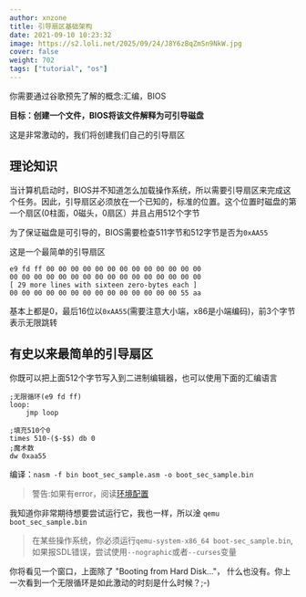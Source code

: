 ```yaml
---
author: xnzone 
title: 引导扇区基础架构
date: 2021-09-10 10:23:32
image: https://s2.loli.net/2025/09/24/J8Y6zBqZmSn9NkW.jpg
cover: false
weight: 702
tags: ["tutorial", "os"]
---
```


你需要通过谷歌预先了解的概念:汇编，BIOS

**目标：创建一个文件，BIOS将该文件解释为可引导磁盘**

这是非常激动的，我们将创建我们自己的引导扇区

## 理论知识

当计算机启动时，BIOS并不知道怎么加载操作系统，所以需要引导扇区来完成这个任务。因此，引导扇区必须放在一个已知的，标准的位置。这个位置时磁盘的第一个扇区(0柱面，0磁头，0扇区）并且占用512个字节

为了保证磁盘是可引导的，BIOS需要检查511字节和512字节是否为`0xAA55`

这是一个最简单的引导扇区

```shell
e9 fd ff 00 00 00 00 00 00 00 00 00 00 00 00 00
00 00 00 00 00 00 00 00 00 00 00 00 00 00 00 00
[ 29 more lines with sixteen zero-bytes each ]
00 00 00 00 00 00 00 00 00 00 00 00 00 00 55 aa
```

基本上都是0，最后16位以`0xAA55`(需要注意大小端，x86是小端编码)，前3个字节表示无限跳转

## 有史以来最简单的引导扇区

你既可以把上面512个字节写入到二进制编辑器，也可以使用下面的汇编语言

```armasm
;无限循环(e9 fd ff)
loop:
    jmp loop

;填充510个0
times 510-($-$$) db 0
;魔术数
dw 0xaa55
```

编译：`nasm -f bin boot_sec_sample.asm -o boot_sec_sample.bin`

> 警告:如果有error，阅读[环境配置](/02-os-tutorial/01-env/00-env)

我知道你非常期待想要尝试运行它，我也一样，所以淦 `qemu boot_sec_sample.bin`

> 在某些操作系统，你必须运行`qemu-system-x86_64 boot-sec_sample.bin`,如果报SDL错误，尝试使用`--nographic`或者`--curses`变量

你将看见一个窗口，上面除了 "Booting from Hard Disk..."， 什么也没有。你上一次看到一个无限循环是如此激动的时刻是什么时候？;-)